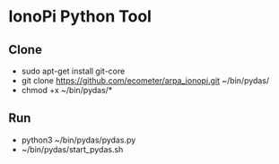 IonoPi Python Tool
==========================

Clone
---------------------

  * sudo apt-get install git-core
  * git clone https://github.com/ecometer/arpa_ionopi.git ~/bin/pydas/
  * chmod +x ~/bin/pydas/*


Run
---------------------
  * python3 ~/bin/pydas/pydas.py
  * ~/bin/pydas/start_pydas.sh


